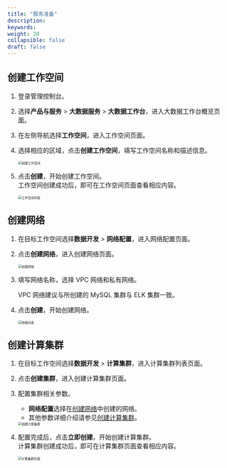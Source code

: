 ```yaml
---
title: "服务准备"
description:  
keywords: 
weight: 20
collapsible: false
draft: false
---
```


## 创建工作空间

1. 登录管理控制台。
2. 选择**产品与服务** > **大数据服务** > **大数据工作台**，进入大数据工作台概览页面。
3. 在左侧导航选择**工作空间**，进入工作空间页面。
4. 选择相应的区域，点击**创建工作空间**，填写工作空间名称和描述信息。
   
   <img src="/bigdata/dataomnis/_images/create_workspace.png" alt="创建工作空间" style="zoom:50%;" />

5. 点击**创建**，开始创建工作空间。    
   工作空间创建成功后，即可在工作空间页面查看相应内容。

   <img src="/bigdata/dataomnis/_images/workspace_list.png" alt="工作空间列表" style="zoom:50%;" />

## 创建网络

1. 在目标工作空间选择**数据开发** > **网络配置**，进入网络配置页面。
2. 点击**创建网络**，进入创建网络页面。
   
   <img src="/bigdata/dataomnis/_images/create_net.png" alt="创建网络" style="zoom:50%;" />

3. 填写网络名称，选择 VPC 网络和私有网络。

   VPC 网络建议与所创建的 MySQL 集群与 ELK 集群一致。

4. 点击**创建**，开始创建网络。

   <img src="/bigdata/dataomnis/_images/net_list.png" alt="网络列表" style="zoom:50%;" />

## 创建计算集群

1. 在目标工作空间选择**数据开发** > **计算集群**，进入计算集群列表页面。
2. 点击**创建集群**，进入创建计算集群页面。
3. 配置集群相关参数。

   - **网络配置**选择在[创建网络](#创建网络)中创建的网络。
   - 其他参数详细介绍请参见[创建计算集群](../../../manual/data_development/flink_cluster/create_cluster/)。

   <img src="/bigdata/dataomnis/_images/bp_create_flink_cluster.png" alt="创建计算集群" style="zoom:50%;" />

4. 配置完成后，点击**立即创建**，开始创建计算集群。   
   计算集群创建成功后，即可在计算集群页面查看相应内容。

   <img src="/bigdata/dataomnis/_images/flink_cluster_list.png" alt="计算集群列表" style="zoom:50%;" />

